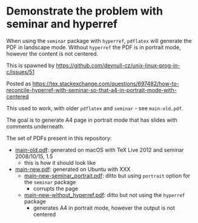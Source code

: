 # Demonstrate the problem with seminar and hyperref

When using the `seminar` package with `hyperref`, `pdflatex` will generate the PDF in landscape mode.
Without `hyperref` the PDF is in portrait mode, however the content is not centered.

This is spawned by https://github.com/devnull-cz/unix-linux-prog-in-c/issues/51

Posted as https://tex.stackexchange.com/questions/697482/how-to-reconcile-hyperref-with-seminar-so-that-a4-in-portrait-mode-with-centered

This used to work, with older `pdflatex` and `seminar` - see `main-old.pdf`.

The goal is to generate A4 page in portrait mode that has slides with comments underneath.

The set of PDFs present in this repository:
  - [main-old.pdf](https://github.com/vladak/seminar_a4/blob/main/main-old.pdf): generated on macOS with TeX Live 2012 and seminar 2008/10/15, 1.5
    - this is how it should look like
  - [main-new.pdf](https://github.com/vladak/seminar_a4/blob/main/main-new.pdf): generated on Ubuntu with XXX
    - [main-new-seminar_portrait.pdf](https://github.com/vladak/seminar_a4/blob/main/main-new-seminar_portrait.pdf): ditto but using `portrait` option for the `seminar` package
      - corrupts the page
    - [main-new-without_hyperref.pdf](https://github.com/vladak/seminar_a4/blob/main/main-new-without_hyperref.pdf): ditto but not using the `hyperref` package
      - generates A4 in portrait mode, however the output is not centered
